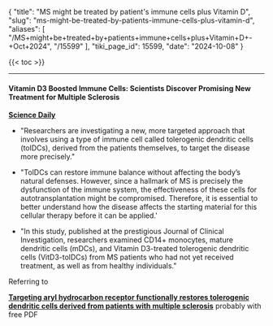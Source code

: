 {
  "title": "MS might be treated by patient's immune cells plus Vitamin D",
  "slug": "ms-might-be-treated-by-patients-immune-cells-plus-vitamin-d",
  "aliases": [
    "/MS+might+be+treated+by+patients+immune+cells+plus+Vitamin+D+-+Oct+2024",
    "/15599"
  ],
  "tiki_page_id": 15599,
  "date": "2024-10-08"
}

{{< toc >}}

---

#### Vitamin D3 Boosted Immune Cells: Scientists Discover Promising New Treatment for Multiple Sclerosis

 **[Science Daily](https://scitechdaily.com/vitamin-d3-boosted-immune-cells-scientists-discover-promising-new-treatment-for-multiple-sclerosis/)** 

* "Researchers are investigating a new, more targeted approach that involves using a type of immune cell called tolerogenic dendritic cells (tolDCs), derived from the patients themselves, to target the disease more precisely."

* "TolDCs can restore immune balance without affecting the body’s natural defenses. However, since a hallmark of MS is precisely the dysfunction of the immune system, the effectiveness of these cells for autotransplantation might be compromised. Therefore, it is essential to better understand how the disease affects the starting material for this cellular therapy before it can be applied.'

* "In this study, published at the prestigious Journal of Clinical Investigation, researchers examined CD14+ monocytes, mature dendritic cells (mDCs), and Vitamin D3-treated tolerogenic dendritic cells (VitD3-tolDCs) from MS patients who had not yet received treatment, as well as from healthy individuals."

Referring to

 **[Targeting aryl hydrocarbon receptor functionally restores tolerogenic dendritic cells derived from patients with multiple sclerosis](https://pubmed.ncbi.nlm.nih.gov/39287981/)**   probably with free PDF
